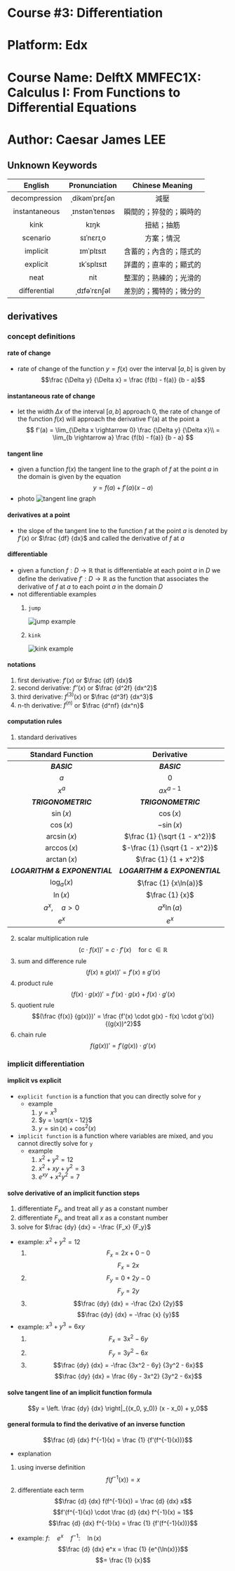 # Course #3: Differentiation

# Platform: Edx

# Course Name: DelftX MMFEC1X: Calculus I: From Functions to Differential Equations

# Author: Caesar James LEE

## Unknown Keywords

| English           | Pronunciation     | Chinese Meaning            |
| :---------------: | :---------------: | :------------------------: |
| decompression     | ˌdikǝmˈprɛʃǝn     | 減壓                       |
| instantaneous     | ˌɪnstǝnˈtеnɪǝs    | 瞬間的；猝發的；瞬時的       |
| kink              | kɪŋk              | 扭結；抽筋                  |
| scenario          | sɪˈnɛrɪˌo         | 方案；情況                  |
| implicit          | ɪmˈplɪsɪt         | 含蓄的；內含的；隱式的       |
| explicit          | ɪkˈsplɪsɪt        | 詳盡的；直率的；顯式的       |
| neat              | nit               | 整潔的；熟練的；光滑的       |
| differential      | ˌdɪfǝˈrɛnʃǝl      | 差別的；獨特的；微分的       |

## derivatives

### concept definitions

#### rate of change

* rate of change of the function $y = f(x)$ over the interval $[a, b]$ is given by
$$\frac {\Delta y} {\Delta x} = \frac {f(b) - f(a)} {b - a}$$

#### instantaneous rate of change

* let the width $\Delta x$ of the interval $[a, b]$ approach 0, the rate of change of the function $f(x)$ will approach the derivative f'(a) at the point a
$$
f'(a) = \lim_{\Delta x \rightarrow 0} \frac {\Delta y} {\Delta x}\\
= \lim_{b \rightarrow a} \frac {f(b) - f(a)} {b - a}
$$

#### tangent line

* given a function $f(x)$ the tangent line to the graph of $f$ at the point $a$ in the domain is given by the equation
$$y = f(a) + f'(a)(x - a)$$
* photo
![tangent line graph](photos/week%202/02-01.png)

#### derivatives at a point

* the slope of the tangent line to the function $f$ at the point $a$ is denoted by $f'(x)$ or $\frac {df} {dx}$ and called the derivative of $f$ at $a$

#### differentiable

* given a function $f: D \rightarrow \mathbb{R}$ that is differentiable at each point $a$ in $D$ we define the derivative $f': D \rightarrow \mathbb{R}$ as the function that associates the derivative of $f$ at $a$ to each point $a$ in the domain $D$
* not differentiable examples
    1. `jump`

        ![jump example](photos/week%202/02-02.png)
    2. `kink`

        ![kink example](photos/week%202/02-03.png)

#### notations

1. first derivative: $f'(x)$ or $\frac {df} {dx}$
2. second derivative: $f''(x)$ or $\frac {d^2f} {dx^2}$
3. third derivative: $f^{(3)}(x)$ or $\frac {d^3f} {dx^3}$
4. n-th derivative: $f^{(n)}$ or $\frac {d^nf} {dx^n}$

#### computation rules

1. standard derivatives

| Standard Function                     | Derivative                                    |
| :-----------------------------------: | :-------------------------------------------: |
| ***BASIC***                           | ***BASIC***                                   |
| $a$                                   | $0$                                           |
| $x^a$                                 | $ax^{a - 1}$                                  |
| ***TRIGONOMETRIC***                   | ***TRIGONOMETRIC***                           |
| $\sin(x)$                             | $\cos(x)$                                     |
| $\cos(x)$                             | $-\sin(x)$                                    |
| $\arcsin(x)$                          | $\frac {1} {\sqrt {1 - x^2}}$                 |
| $\arccos(x)$                          | $-\frac {1} {\sqrt {1 - x^2}}$                |
| $\arctan(x)$                          | $\frac {1} {1 + x^2}$                         |
| ***LOGARITHM & EXPONENTIAL***         | ***LOGARITHM & EXPONENTIAL***                 |
| $\log_a(x)$                           | $\frac {1} {x\ln(a)}$                         |
| $\ln(x)$                              | $\frac {1} {x}$                               |
| $a^x, \quad a > 0$                    | $a^x\ln(a)$                                   |
| $e^x$                                 | $e^x$                                         |

2. scalar multiplication rule
$$(c \cdot f(x))' = c \cdot f'(x) \quad \text {for c } \in \mathbb{R}$$
3. sum and difference rule
$$(f(x) \pm g(x))' = f'(x) \pm g'(x)$$
4. product rule
$$(f(x) \cdot g(x))' = f'(x) \cdot g(x) + f(x) \cdot g'(x)$$
5. quotient rule
$$(\frac {f(x)} {g(x)})' = \frac {f'(x) \cdot g(x) -  f(x) \cdot g'(x)} {(g(x))^2}$$
6. chain rule
$$f(g(x))' = f'(g(x)) \cdot g'(x)$$

### implicit differentiation

#### implicit vs explicit

* `explicit function` is a function that you can directly solve for `y`
    * example
        1. $y = x^3$
        2. $y = \sqrt{x - 12}$
        3. $y = \sin(x) + \cos^2(x)$
* `implicit function` is a function where variables are mixed, and you cannot directly solve for `y`
    * example
        1. $x^2 + y^2 = 12$
        2. $x^2 + xy + y^2 = 3$
        3. $e^{xy} + x^2y^2 = 7$

#### solve derivative of an implicit function steps

1. differentiate $F_x$, and treat all $y$ as a constant number
2. differentiate $F_y$, and treat all $x$ as a constant number
2. solve for $\frac {dy} {dx} = -\frac {F_x} {F_y}$
* example: $x^2 + y^2 = 12$
    1. $$F_x = 2x + 0 - 0$$
    $$F_x = 2x$$
    2. $$F_y = 0 + 2y - 0$$
    $$F_y = 2y$$
    3. $$\frac {dy} {dx} = -\frac {2x} {2y}$$
    $$\frac {dy} {dx} = -\frac {x} {y}$$
* example: $x^3 + y^3 = 6xy$
    1. $$F_x = 3x^2 - 6y$$
    2. $$F_y = 3y^2 - 6x$$
    3. $$\frac {dy} {dx} = -\frac {3x^2 - 6y} {3y^2 - 6x}$$
    $$\frac {dy} {dx} = \frac {6y - 3x^2} {3y^2 - 6x}$$

#### solve tangent line of an implicit function formula

$$y = \left. \frac {dy} {dx} \right|_{(x_0, y_0)} (x - x_0) + y_0$$

#### general formula to find the derivative of an inverse function

$$\frac {d} {dx} f^{-1}(x) = \frac {1} {f'(f^{-1}(x))}$$

* explanation
1. using inverse definition
$$f(f^{-1}(x)) = x$$
2. differentiate each term
$$\frac {d} {dx} f(f^{-1}(x)) = \frac {d} {dx} x$$
$$f'(f^{-1}(x)) \cdot \frac {d} {dx} f^{-1}(x) = 1$$
$$\frac {d} {dx} f^{-1}(x) = \frac {1} {f'(f^{-1}(x))}$$
* example: $f: \quad e^x \quad f^{-1}: \quad \ln(x)$
$$\frac {d} {dx} e^x = \frac {1} {e^{\ln(x)}}$$
$$= \frac {1} {x}$$